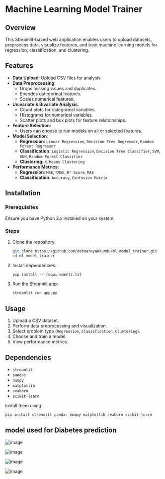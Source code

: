 # Machine Learning Model Trainer

## Overview
This Streamlit-based web application enables users to upload datasets, preprocess data, visualize features, and train machine learning models for regression, classification, and clustering.

## Features
- **Data Upload**: Upload CSV files for analysis.
- **Data Preprocessing**:
  - Drops missing values and duplicates.
  - Encodes categorical features.
  - Scales numerical features.
- **Univariate & Bivariate Analysis**:
  - Count plots for categorical variables.
  - Histograms for numerical variables.
  - Scatter plots and box plots for feature relationships.
- **Feature Selection**:
  - Users can choose to run models on all or selected features.
- **Model Selection**:
  - **Regression**: `Linear Regression`, `Decision Tree Regressor`, `Random Forest Regressor`
  - **Classification**: `Logistic Regression`, `Decision Tree Classifier`, `SVM`, `KNN`, `Random Forest Classifier`
  - **Clustering**: `K-Means Clustering`
- **Performance Metrics**:
  - **Regression**: `MSE`, `RMSE`, `R² Score`, `MAE`
  - **Classification**: `Accuracy`, `Confusion Matrix`

## Installation
### Prerequisites
Ensure you have Python 3.x installed on your system.

### Steps
1. Clone the repository:
   ```bash
   git clone https://github.com/debnarayankundu/ml_model_trainer.git
   cd ml_model_trainer
   ```
2. Install dependencies:
   ```bash
   pip install -r requirements.txt
   ```
3. Run the Streamlit app:
   ```bash
   streamlit run app.py
   ```

## Usage
1. Upload a CSV dataset.
2. Perform data preprocessing and visualization.
3. Select problem type (`Regression`, `Classification`, `Clustering`).
4. Choose and train a model.
5. View performance metrics.

## Dependencies
- `streamlit`
- `pandas`
- `numpy`
- `matplotlib`
- `seaborn`
- `scikit-learn`

Install them using:
```bash
pip install streamlit pandas numpy matplotlib seaborn scikit-learn
```
## model used for Diabetes prediction

![image](https://github.com/user-attachments/assets/f2999232-9d34-4230-ac9e-539290b7a243)

![image](https://github.com/user-attachments/assets/029657f2-81b9-4ba7-b478-922b7fdbf134)

![image](https://github.com/user-attachments/assets/3c12cb37-5e98-4a81-8fd3-7490cb730223)

![image](https://github.com/user-attachments/assets/0a656a2a-e508-4f45-928e-48dae7441eb9)

